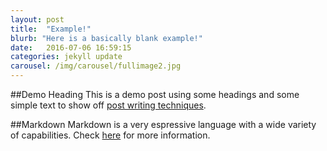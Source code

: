 ```yaml
---
layout: post
title:  "Example!"
blurb: "Here is a basically blank example!"
date:   2016-07-06 16:59:15
categories: jekyll update
carousel: /img/carousel/fullimage2.jpg
---
```

##Demo Heading
This is a demo post using some headings and some simple text to show off [post writing techniques](https://jekyllrb.com/docs/posts/).

##Markdown
Markdown is a very espressive language with a wide variety of capabilities. Check [here](http://www.markdowntutorial.com/) for more information.